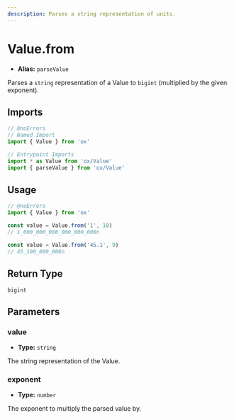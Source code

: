 ```yaml
---
description: Parses a string representation of units.
---
```


# Value.from

- **Alias:** `parseValue`

Parses a `string` representation of a Value to `bigint` (multiplied by the given exponent).

## Imports

```ts twoslash
// @noErrors
// Named Import
import { Value } from 'ox'

// Entrypoint Imports
import * as Value from 'ox/Value'
import { parseValue } from 'ox/Value'
```

## Usage

```ts twoslash
// @noErrors
import { Value } from 'ox'

const value = Value.from('1', 18)
// 1_000_000_000_000_000_000n

const value = Value.from('45.1', 9)
// 45_100_000_000n
```

## Return Type

`bigint`

## Parameters

### value

- **Type:** `string`

The string representation of the Value.

### exponent

- **Type:** `number`

The exponent to multiply the parsed value by.

